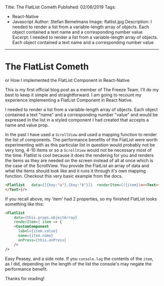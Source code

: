 Title: The FlatList Cometh
Published: 02/06/2019
Tags:
  - React-Native
  - Javascript
Author: Stefan Bemelmans
Image: flatlist.jpg
Description: I needed to render a list from a variable-length array of objects. Each object contained a text name and a corresponding number value
Excerpt: I needed to render a list from a variable-length array of objects. Each object contained a text name and a corresponding number value
---
# The FlatList Cometh

or How I implemented the FlatList Component in React-Native

This is my first official blog post as a member of The Freeze Team. I'll do my best to keep it simple and straightforward.  I am going to recount my experience implementing a FlatList Component in React Native. 

I needed to render a list from a variable-length array of objects. Each object contained a text "name" and a corresponding number "value" and would be expressed in the list in a styled component I had created that accepts a name and value prop.

In the past I have used  a `ScrollView` and used a mapping function to render the list of components.  The performance benefits of the FlatList were worth experimenting with as this particular list in question would probably not be very long, 4-10 items or so a `ScrollView` would not be necessary most of the time.
Flatlist is cool because it does the rendering for you and renders the items as they are needed on the screen instead of all at once which is the case of the ScrollView. You provide the FlatList an array of data and what the items should look like and it runs it through it's own mapping function. Checkout this very basic example from the docs. 


```Html    
<Flatlist   data={[{key:'a'},{key:'b'}]}  renderItem={({item})=><Text>{item.key} 
</Text>}/>
```

If you recall above, my 'item' had 2 properties, so my finished FlatList looks something like this: 

```Html
<Flatlist 
    data={this.props.objectArray}
    renderItem={ item => {
    <CustomComponent
      label={item.value}
      name={item.name}
      onPress={this.onPress}
    />
/>
```

Easy Peasey, and a side note. If you `console.log` the contents of the `item`, as I did, depending on the length of the list the console's may negate the performance benefit.

Thanks for reading! 

